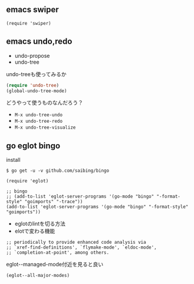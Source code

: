 ## emacs swiper

```
(require 'swiper)
```

## emacs undo,redo

- undo-propose
- undo-tree

undo-treeも使ってみるか

```lisp
(require 'undo-tree)
(global-undo-tree-mode)
```

どうやって使うものなんだろう？

- `M-x undo-tree-undo`
- `M-x undo-tree-redo`
- `M-x undo-tree-visualize`

## go eglot bingo

install

```console
$ go get -u -v github.com/saibing/bingo
```

```
(require 'eglot)

;; bingo
;; (add-to-list 'eglot-server-programs '(go-mode "bingo" "-format-style" "goimports" "-trace"))
(add-to-list 'eglot-server-programs '(go-mode "bingo" "-format-style" "goimports"))
```

- eglotのlintを切る方法
- elotで変わる機能

```
;; periodically to provide enhanced code analysis via
;; `xref-find-definitions', `flymake-mode', `eldoc-mode',
;; `completion-at-point', among others.
```

eglot--managed-mode付近を見ると良い

```lisp
(eglot--all-major-modes)
```
